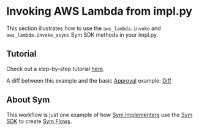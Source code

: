# Invoking AWS Lambda from impl.py
This section illustrates how to use the `aws_lambda.invoke` and `aws_lambda.invoke_async` Sym SDK methods in your impl.py.

## Tutorial

Check out a step-by-step tutorial [here](https://docs.symops.com/docs/enabling-aws-lambda-in-the-sdk).

A diff between this example and the basic [Approval](../approvals) example: [Diff](https://github.com/symopsio/examples/compare/1c17b3267ae2364ed6d30cbc747f3aa30856aecb...81312a21b0adc0bc4e6e66b8b0e0f4b3d59438a5)

## About Sym

This workflow is just one example of how [Sym Implementers](https://docs.symops.com/docs/sym-for-implementers) use the [Sym SDK](https://docs.symops.com/docs) to create [Sym Flows](https://docs.symops.com/docs/flows).
